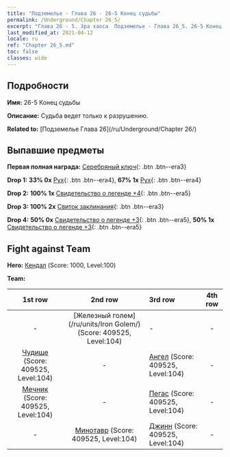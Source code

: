 ```yaml
---
title: "Подземелье - Глава 26 - 26-5 Конец судьбы"
permalink: /Underground/Chapter 26_5/
excerpt: "Глава 26 - 5. Эра хаоса  Подземелье - Глава 26_5. 26-5 Конец судьбы"
last_modified_at: 2021-04-12
locale: ru
ref: "Chapter 26_5.md"
toc: false
classes: wide
---
```


## Подробности

 **Имя:** 26-5 Конец судьбы

 **Описание:** Судьба ведет только к разрушению.

 **Related to:** [Подземелье Глава 26](/ru/Underground/Chapter 26/)

## Выпавшие предметы

 **Первая полная награда:** [Серебряный ключ](/ru/Items/con_693/){: .btn .btn--era3}

 **Drop 1:** **33% 0x** [Рух](/ru/Items/unt_221/){: .btn .btn--era4}, **67% 1x** [Рух](/ru/Items/unt_221/){: .btn .btn--era4}

 **Drop 2:** **100% 1x** [Свидетельство о легенде +4](/ru/Items/mat_95/){: .btn .btn--era5}

 **Drop 3:** **100% 2x** [Свиток заклинания](/ru/Items/con_694/){: .btn .btn--era3}

 **Drop 4:** **50% 0x** [Свидетельство о легенде +3](/ru/Items/mat_88/){: .btn .btn--era5}, **50% 1x** [Свидетельство о легенде +3](/ru/Items/mat_88/){: .btn .btn--era5}


## Fight against Team
 **Hero:** [Кендал](/ru/heroes/Kendal/) (Score: 1000, Level:100)

 **Team:**


  | 1st row | 2nd row | 3rd row | 4th row |
  |:----:|:----:|:----|:----:|
  | - | [Железный голем](/ru/units/Iron Golem/) (Score: 409525, Level:104)  | - | - |
  | [Чудище](/ru/units/Behemoth/) (Score: 409525, Level:104)  | - | [Ангел](/ru/units/Angel/) (Score: 409525, Level:104)  | - |
  | [Мечник](/ru/units/Swordsman/) (Score: 409525, Level:104)  | - | [Пегас](/ru/units/Pegasus/) (Score: 409525, Level:104)  | - |
  | - | [Минотавр](/ru/units/Minotaur/) (Score: 409525, Level:104)  | [Джинн](/ru/units/Genie/) (Score: 409525, Level:104)  | - |


